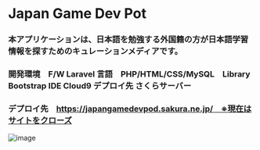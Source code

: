 # Japan Game Dev Pot
### 本アプリケーションは、日本語を勉強する外国籍の方が日本語学習情報を探すためのキュレーションメディアです。
### 開発環境　F/W Laravel 言語　PHP/HTML/CSS/MySQL　Library Bootstrap IDE Cloud9 デプロイ先 さくらサーバー
### デプロイ先　https://japangamedevpod.sakura.ne.jp/　※現在はサイトをクローズ

![image](https://user-images.githubusercontent.com/54490421/194886719-bdb19f0a-60a4-4638-95e6-94da36a4ba2b.png)
